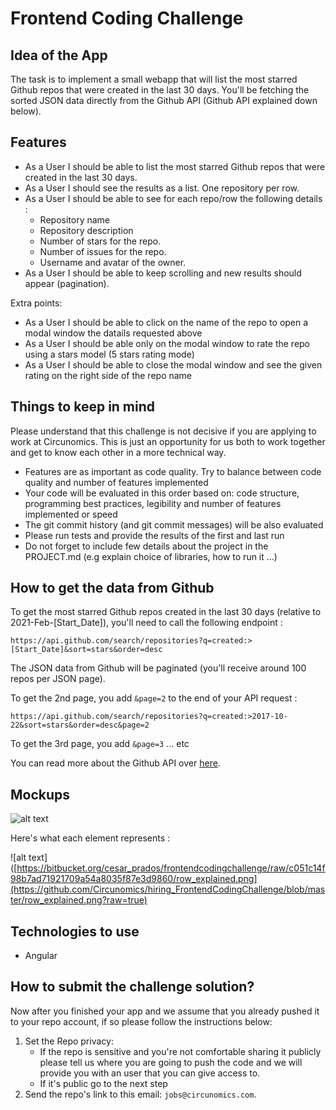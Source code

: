 # Frontend Coding Challenge

## Idea of the App 
The task is to implement a small webapp that will list the most starred Github repos that were created in the last 30 days. 
You'll be fetching the sorted JSON data directly from the Github API (Github API explained down below). 

## Features
* As a User I should be able to list the most starred Github repos that were created in the last 30 days. 
* As a User I should see the results as a list. One repository per row. 
* As a User I should be able to see for each repo/row the following details :
  * Repository name
  * Repository description 
  * Number of stars for the repo. 
  * Number of issues for the repo.
  * Username and avatar of the owner. 
* As a User I should be able to keep scrolling and new results should appear (pagination).

Extra points:

* As a User I should be able to click on the name of the repo to open a modal window the datails requested above
* As a User I should be able only on the modal window to rate the repo using a stars model (5 stars rating mode)
* As a User I should be able to close the modal window and see the given rating on the right side of the repo name

## Things to keep in mind

Please understand that this challenge is not decisive if you are applying to work at Circunomics. This is just an opportunity for us both to work together and get to know each other in a more technical way.

* Features are as important as code quality. Try to balance between code quality and number of features implemented
* Your code will be evaluated in this order based on: code structure, programming best practices, legibility and number of features implemented or speed
* The git commit history (and git commit messages) will be also evaluated
* Please run tests and provide the results of the first and last run
* Do not forget to include few details about the project in the PROJECT.md (e.g explain choice of libraries, how to run it ...) 

## How to get the data from Github 
To get the most starred Github repos created in the last 30 days (relative to 2021-Feb-[Start_Date]), you'll need to call the following endpoint : 

`https://api.github.com/search/repositories?q=created:>[Start_Date]&sort=stars&order=desc`

The JSON data from Github will be paginated (you'll receive around 100 repos per JSON page). 

To get the 2nd page, you add `&page=2` to the end of your API request : 

`https://api.github.com/search/repositories?q=created:>2017-10-22&sort=stars&order=desc&page=2`

To get the 3rd page, you add `&page=3` ... etc

You can read more about the Github API over [here](https://docs.github.com/en/rest/reference/search#search-repositories).

## Mockups
![alt text]([https://bitbucket.org/cesar_prados/frontendcodingchallenge/raw/c051c14f98b7ad71921709a54a8035f87e3d9860/mockup.png](https://github.com/Circunomics/hiring_FrontendCodingChallenge/blob/master/mockup.png?raw=true))

Here's what each element represents :

![alt text]([https://bitbucket.org/cesar_prados/frontendcodingchallenge/raw/c051c14f98b7ad71921709a54a8035f87e3d9860/row_explained.png](https://github.com/Circunomics/hiring_FrontendCodingChallenge/blob/master/row_explained.png?raw=true)

## Technologies to use 
* Angular

## How to submit the challenge solution? 
Now after you finished your app and we assume that you already pushed it to your repo account, if so please follow the instructions below:

1. Set the Repo privacy:
   - If the repo is sensitive and you're not comfortable sharing it publicly please tell us where you are going to push the code and we will provide you with an user that you can give access to.
   - If it's public go to the next step
2. Send the repo's link to this email: `jobs@circunomics.com`.
